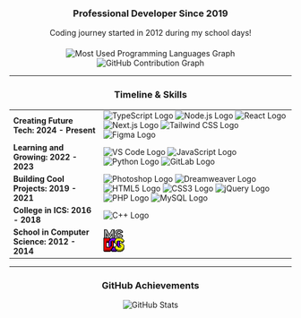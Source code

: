 <div align="center">
  <h3>Professional Developer Since 2019</h3>
  <p>Coding journey started in 2012 during my school days!</p>
<div align="center" style="display: flex; justify-content: center; gap: 20px; margin-top: 20px;">
  <div>
    <img 
      src="https://github-readme-stats.vercel.app/api/top-langs?username=mshsheikh&locale=en&hide_title=false&layout=compact&card_width=320&langs_count=5&theme=dracula&hide_border=true" 
      height="150" alt="Most Used Programming Languages Graph" />
  </div>
</div>
  <img 
    src="https://github-profile-summary-cards.vercel.app/api/cards/profile-details?username=mshsheikh&theme=dracula" 
    height="180" alt="GitHub Contribution Graph" />
</div>

---

<div align="center">
  <h3>Timeline & Skills</h3>
  <table>
    <tr>
      <td><b>Creating Future Tech: 2024 - Present</b></td>
      <td>
        <img src="https://cdn.jsdelivr.net/gh/devicons/devicon/icons/typescript/typescript-original.svg" height="40" alt="TypeScript Logo" />
        <img src="https://cdn.simpleicons.org/nodedotjs/339933" height="40" alt="Node.js Logo" />
        <img src="https://cdn.jsdelivr.net/gh/devicons/devicon/icons/react/react-original.svg" height="40" alt="React Logo" />
        <img src="https://cdn.jsdelivr.net/gh/devicons/devicon/icons/nextjs/nextjs-original.svg" height="40" alt="Next.js Logo" />
        <img src="https://cdn.simpleicons.org/tailwindcss/06B6D4" height="40" alt="Tailwind CSS Logo" />
        <img src="https://cdn.simpleicons.org/figma/F24E1E" height="40" alt="Figma Logo" />
      </td>
    </tr>
    <tr>
      <td><b>Learning and Growing: 2022 - 2023</b></td>
      <td>
        <img src="https://cdn.jsdelivr.net/gh/devicons/devicon/icons/vscode/vscode-original.svg" height="40" alt="VS Code Logo" />
        <img src="https://cdn.jsdelivr.net/gh/devicons/devicon/icons/javascript/javascript-original.svg" height="40" alt="JavaScript Logo" />
        <img src="https://cdn.jsdelivr.net/gh/devicons/devicon/icons/python/python-original.svg" height="40" alt="Python Logo" />
        <img src="https://cdn.jsdelivr.net/gh/devicons/devicon/icons/gitlab/gitlab-original.svg" height="40" alt="GitLab Logo" />
      </td>
    </tr>
    <tr>
      <td><b>Building Cool Projects: 2019 - 2021</b></td>
      <td>
        <img src="https://img.icons8.com/color/48/adobe-photoshop--v1.png" height="40" alt="Photoshop Logo" />
        <img src="https://img.icons8.com/color/48/adobe-dreamweaver.png" height="40" alt="Dreamweaver Logo" />
        <img src="https://cdn.jsdelivr.net/gh/devicons/devicon/icons/html5/html5-original.svg" height="40" alt="HTML5 Logo" />
        <img src="https://cdn.jsdelivr.net/gh/devicons/devicon/icons/css3/css3-original.svg" height="40" alt="CSS3 Logo" />
        <img src="https://cdn.jsdelivr.net/gh/devicons/devicon/icons/jquery/jquery-original.svg" height="40" alt="jQuery Logo" />
        <img src="https://cdn.jsdelivr.net/gh/devicons/devicon/icons/php/php-original.svg" height="40" alt="PHP Logo" />
        <img src="https://cdn.jsdelivr.net/gh/devicons/devicon/icons/mysql/mysql-original.svg" height="40" alt="MySQL Logo" />
      </td>
    </tr>
    <tr>
      <td><b>College in ICS: 2016 - 2018</b></td>
      <td><img src="https://cdn.jsdelivr.net/gh/devicons/devicon/icons/cplusplus/cplusplus-original.svg" height="40" alt="C++ Logo" /></td>
    </tr>
    <tr>
      <td><b>School in Computer Science: 2012 - 2014</b></td>
      <td><img src="https://github.com/mshsheikh/assets/blob/dcb2d85dc0fe6ea45d18a6559b88909dadd7cf55/Msdos-icon.png" height="40" alt="MS-DOS Logo" /></td>
    </tr>
  </table>
</div>

---

<div align="center">
  <h3>GitHub Achievements</h3>
  <img 
    src="https://github-readme-stats.vercel.app/api?username=mshsheikh&show_icons=true&count_private=true&theme=dracula&hide_border=true" 
    height="180" alt="GitHub Stats" />
</div>
